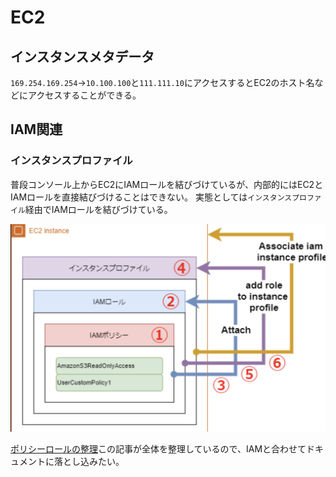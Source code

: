 # EC2

## インスタンスメタデータ
`169.254.169.254`→`10.100.100`と`111.111.10`にアクセスするとEC2のホスト名などにアクセスすることができる。


## IAM関連
### インスタンスプロファイル
普段コンソール上からEC2にIAMロールを結びづけているが、内部的にはEC2とIAMロールを直接結びづけることはできない。
実態としては`インスタンスプロファイル`経由でIAMロールを結びづけている。

![](img/ec2_instance_profile.png)

[ポリシーロールの整理](https://qiita.com/sakai00kou/items/a4b96dcfa6bb3e656cd9)この記事が全体を整理しているので、IAMと合わせてドキュメントに落とし込みたい。